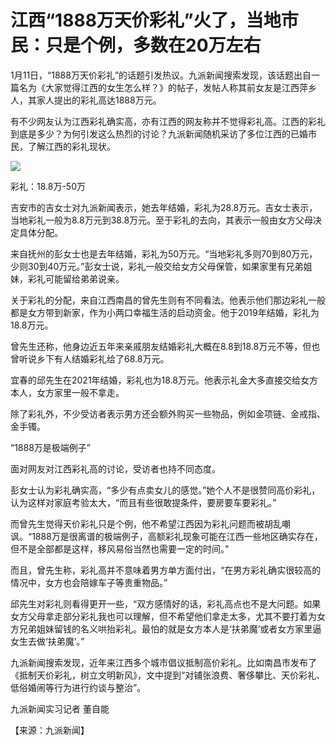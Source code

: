 # 江西“1888万天价彩礼”火了，当地市民：只是个例，多数在20万左右

1月11日，“1888万天价彩礼”的话题引发热议。九派新闻搜索发现，该话题出自一篇名为《大家觉得江西的女生怎么样？》的帖子，发帖人称其前女友是江西萍乡人，其家人提出的彩礼高达1888万元。

有不少网友认为江西彩礼确实高，亦有江西的网友称并不觉得彩礼高。江西的彩礼到底是多少？为何引发这么热烈的讨论？九派新闻随机采访了多位江西的已婚市民，了解江西的彩礼现状。

![](https://inews.gtimg.com/newsapp_bt/0/15605898769/1000)

彩礼：18.8万-50万

吉安市的吉女士对九派新闻表示，她去年结婚，彩礼为28.8万元。吉女士表示，当地彩礼一般为8.8万元到38.8万元。至于彩礼的去向，其表示一般由女方父母决定具体分配。

来自抚州的彭女士也是去年结婚，彩礼为50万元。“当地彩礼多则70到80万元，少则30到40万元。”彭女士说，彩礼一般交给女方父母保管，如果家里有兄弟姐妹，彩礼可能留给弟弟说亲。

关于彩礼的分配，来自江西南昌的曾先生则有不同看法。他表示他们那边彩礼一般都是女方带到新家，作为小两口幸福生活的启动资金。他于2019年结婚，彩礼为18.8万元。

曾先生还称，他身边近五年来亲戚朋友结婚彩礼大概在8.8到18.8万元不等，但也曾听说乡下有人结婚彩礼给了68.8万元。

宜春的邱先生在2021年结婚，彩礼也为18.8万元。他表示礼金大多直接交给女方本人，女方家里一般不拿走。

除了彩礼外，不少受访者表示男方还会额外购买一些物品，例如金项链、金戒指、金手镯。

“1888万是极端例子”

面对网友对江西彩礼高的讨论，受访者也持不同态度。

彭女士认为彩礼确实高，“多少有点卖女儿的感觉。”她个人不是很赞同高价彩礼，认为这样对家庭考验太大，“而且有些很敢提条件，要房要车要彩礼。”

而曾先生觉得天价彩礼只是个例，他不希望江西因为彩礼问题而被胡乱嘲讽。“1888万是很离谱的极端例子，高额彩礼现象可能在江西一些地区确实存在，但不是全部都是这样，移风易俗当然也需要一定的时间。”

而且，曾先生称，彩礼高并不意味着男方单方面付出，“在男方彩礼确实很较高的情况中，女方也会陪嫁车子等贵重物品。”

邱先生对彩礼则看得更开一些，“双方感情好的话，彩礼高点也不是大问题。如果女方父母拿走部分彩礼我也可以理解，但不希望他们拿走太多，尤其不要打着为女方兄弟姐妹留钱的名义哄抬彩礼。最怕的就是女方本人是‘扶弟魔’或者女方家里逼女生去做‘扶弟魔’。”

九派新闻搜索发现，近年来江西多个城市倡议抵制高价彩礼。比如南昌市发布了《抵制天价彩礼，树立文明新风》，文中提到“对铺张浪费、奢侈攀比、天价彩礼、低俗婚闹等行为进行约谈与整治”。

九派新闻实习记者 董自能

【来源：九派新闻】

